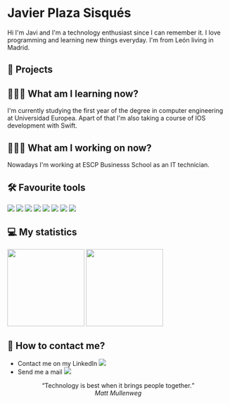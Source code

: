 # Javier Plaza Sisqués
Hi I'm Javi and I'm a technology enthusiast since I can remember it. I love programming and learning new things everyday. I'm from León living in Madrid.

## 🚀 Projects

## 👨🏼‍🎓 What am I learning now?
I'm currently studying the first year of the degree in computer engineering at Universidad Europea. Apart of that I'm also taking a course of IOS development with Swift.

## 🧑🏼‍💻 What am I working on now?
Nowadays I'm working at ESCP Businesss School as an IT technician.

## 🛠 Favourite tools
![](https://img.shields.io/badge/Code-Python-informational?style=flat&logo=Python&logoColor=white&color=2bbc8a)
![](https://img.shields.io/badge/Code-Java-informational?style=flat&logo=Java&logoColor=white&color=2bbc8a)
![](https://img.shields.io/badge/Code-Swift-informational?style=flat&logo=Swift&logoColor=white&color=2bbc8a)
![](https://img.shields.io/badge/Code-Kotlin-informational?style=flat&logo=Kotlin&logoColor=white&color=2bbc8a)
![](https://img.shields.io/badge/Gadget-Arduino-informational?style=flat&logo=Arduino&logoColor=white&color=2bbc8a)
![](https://img.shields.io/badge/Tools-MySQL-informational?style=flat&logo=MySQL&logoColor=white&color=2bbc8a)
![](https://img.shields.io/badge/Tools-Firebase-informational?style=flat&logo=Firebase&logoColor=white&color=2bbc8a)
![](https://img.shields.io/badge/Gadget-RaspberryPi-informational?style=flat&logo=Raspberrypi&logoColor=white&color=2bbc8a)


## 💻 My statistics
<div align=”center”>
  <img height = "175" src="https://github-readme-stats.vercel.app/api?username=JSisques&theme=dark" />
  <img height="175" src="https://github-readme-stats.vercel.app/api/top-langs/?username=JSisques&theme=dark&layout=compact" />
</div>

## 💬 How to contact me?
- Contact me on my LinkedIn [![](https://img.shields.io/badge/-LinkedIn-informational?style=flat&logo=Linkedin&logoColor=white&color=2bbc8a)](https://www.linkedin.com/in/javier-plaza-sisqués-b79367172)
- Send me a mail [![](https://img.shields.io/badge/-Gmail-informational?style=flat&logo=Gmail&logoColor=white&color=2bbc8a)](javierplazasisques@gmail.com)



<p align="center">
  <q>Technology is best when it brings people together.</q>
  </br>
  <cite>Matt Mullenweg</cite>
</p>

